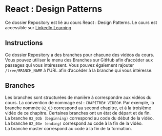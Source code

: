 # React : Design Patterns

Ce dossier Repository est lié au cours React : Design Patterns. Le cours est accessible sur [LinkedIn Learning](https://www.linkedin.com/learning/react-design-patterns). 

## Instructions 

Ce dossier Repository a des branches pour chacune des vidéos du cours. Vous pouvez utiliser le menu des Branches sur GitHub afin d’accéder aux passages qui vous intéressent. Vous pouvez également rajouter `/tree/BRANCH_NAME` à l’URL afin d’accéder à la branche qui vous intéresse. 

## Branches 

Les branches sont structurées de manière à correspondre aux vidéos du cours. La convention de nommage est : `CHAPITRE#_VIDEO#`. Par exemple, la branche nommée `02_03` correspond au second chapitre, et à la troisième vidéo de ce chapitre. Certaines branches ont un état de départ et de fin.  
La branche `02_03b (beginning)` correspond au code du début de la vidéo.  
La branche `02_03e (ending)` correspond au code à la fin de la vidéo.  
La branche master correspond au code à la fin de la formation. 


[0]: # "Replace these placeholder URLs with actual course URLs"
[lil-course-url]: https://www.linkedin.com/learning/react-design-patterns
[lil-thumbnail-url]: http://

